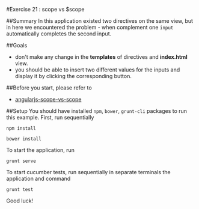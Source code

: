#Exercise 21 : scope vs $scope

##Summary
In this application existed two directives on the same view, but in here we encountered the problem - when complement one `input` automatically completes the second input.

##Goals
 * don't make any change in the **templates** of directives and  **index.html** view.
 * you should be able to insert two different values for the inputs and display it by clicking the corresponding button.

##Before you start, please refer to
* [angularjs-scope-vs-scope](https://egghead.io/lessons/angularjs-scope-vs-scope)

##Setup
You should have installed `npm`, `bower`, `grunt-cli`  packages to run this example. First, run sequentially

```
npm install
```

```
bower install
```

To start the application, run

```
grunt serve
```

To start cucumber tests, run sequentially in separate terminals the application and command

```
grunt test
```

Good luck!
